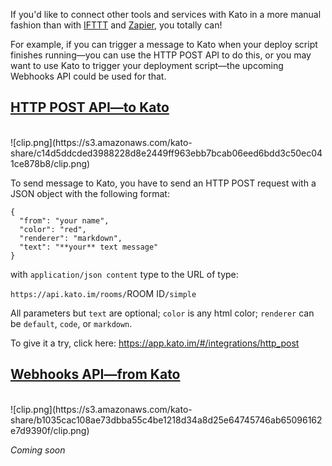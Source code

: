 If you'd like to connect other tools and services with Kato in a more manual fashion than with [IFTTT](https://kato.im/articles/ifttt-integration) and [Zapier](https://kato.im/articles/integrations/#zapier), you totally can!

For example, if you can trigger a message to Kato when your deploy script finishes running&#8212;you can use the HTTP POST API to do this, or you may want to use Kato to trigger your deployment script&#8212;the upcoming Webhooks API could be used for that.

## <a href="#http-post-api" name="http-post-api">HTTP POST API&#8212;to Kato</a>
<br />
![clip.png](https://s3.amazonaws.com/kato-share/c14d5ddcded3988228d8e2449ff963ebb7bcab06eed6bdd3c50ec041ce878b8/clip.png)

To send message to Kato, you have to send an HTTP POST request with a JSON object with the following format:

    {
      "from": "your name",
      "color": "red",
      "renderer": "markdown",
      "text": "**your** text message"
    }

with `application/json content` type to the URL of type:

`https://api.kato.im/rooms/`ROOM ID`/simple`

All parameters but `text` are optional; `color` is any html color; `renderer` can be `default`, `code`, or `markdown`.

To give it a try, click here: <a href="https://app.kato.im/#/integrations/http_post" target="_blank">https://app.kato.im/#/integrations/http_post</a>

## <a href="#webhooks-api" name="webhooks-api">Webhooks API&#8212;from Kato</a>
<br />
![clip.png](https://s3.amazonaws.com/kato-share/b1035cac108ae73dbba55c4be1218d34a8d25e64745746ab65096162e7d9390f/clip.png)

_Coming soon_

<!--
Webhooks can be configured for any Kato room. You can get started by navigating to this link: <a href="https://app.kato.im/#/integrations/webhooks" target="_blank">https://app.kato.im/#/integrations/webhooks</a>

After you configure Webhook URLs, when messages are typed into room (by a human, not a robot), HTTP POST requests are sent to each of the URLs. Your service has to expect a request with a JSON body that contains an array of one or more messages:

    [{
      "timestamp": <string: timestamp in ISO 8601 format>,
      "sequence": <number: monotonically increasing sequence>,
      "id": <string: message ID>,
      "to":
      {
        "id": <string: room ID>,
        "name": <string: room name>
      },
      "from":
      {
        "id": <string: author's account ID>,
        "email": <string: author's verified email address>,
        "name": <string: author's display name>
      },
      "renderer": <null or string: "markdown" or "code">,
      "text": <string: content of message>
    }, …]

Your service should respond with status code `200`. It can optionally include `Content-Type: application/json` and a response JSON body using this format:

    {
      "feedback_messages":
      [{
        "from": <string: display name of responding robot>,
        "text": <string: content of response message>
      }, …]
    }

The `from` field is optional. If it is not specified, `Webhook Feedback` is used.

Feedback messages using this format are posted to the room. **Note**: Feedback messages don't generate additional webhook requests, so you can't cause an infinite loop this way.

If your service responds with status code `410`, the webhook is deleted immediately. **Note**: If, after 3 attempts, the server fails to handle the POST request, or returns a status code other than `2xx`, the webhook is deleted, and a warning message from `Webhook Feedback` is posted to this room.

If you have any questions about the Kato API, please send us a note in your <a href="https://app.kato.im/#/rooms/support" target="_blank">Kato support room</a>.
-->
